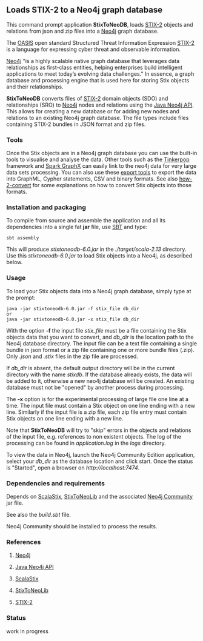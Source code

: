 ## Loads STIX-2 to a Neo4j graph database

This command prompt application **StixToNeoDB**, loads [STIX-2](https://oasis-open.github.io/cti-documentation/) 
objects and relations from json and zip files into a [Neo4j](https://neo4j.com/) graph database. 

The [OASIS](https://www.oasis-open.org/) open standard Structured Threat Information Expression [STIX-2](https://oasis-open.github.io/cti-documentation/) 
is a language for expressing cyber threat and observable information.

[Neo4j](https://neo4j.com/) "is a highly scalable native graph database that leverages data 
relationships as first-class entities, helping enterprises build intelligent applications 
to meet today’s evolving data challenges."
In essence, a graph database and processing engine that is used here for storing Stix objects 
and their relationships.
 
**StixToNeoDB** converts files of [STIX-2](https://oasis-open.github.io/cti-documentation/) 
domain objects (SDO) and relationships (SRO) to [Neo4j](https://neo4j.com/) nodes and relations 
using the [Java Neo4j API](https://neo4j.com/docs/java-reference/current/javadocs/). 
This allows for creating a new database or for adding new nodes and relations to 
an existing Neo4j graph database. The file types include files containing 
 STIX-2 bundles in JSON format and zip files.
      
### Tools  
       
Once the Stix objects are in a Neo4j graph database you can use the built-in tools to visualise and 
analyse the data. Other tools such as the [Tinkerpop](http://tinkerpop.apache.org/) framework and [Spark GraphX](https://spark.apache.org/graphx/) 
can easily link to the neo4j data for very large data sets processing. 
You can also use these [export tools](https://github.com/jexp/neo4j-shell-tools) to export the data into GraphML, Cypher statements, CSV and binary formats. See also 
[how-2-convert](how-2-convert.md) for some explanations on how to convert Stix objects into those formats.         
   
   
### Installation and packaging
   
To compile from source and assemble the application and all its dependencies into a single fat **jar** file, use [SBT](http://www.scala-sbt.org/) and type:
   
    sbt assembly
   
This will produce *stixtoneodb-6.0.jar* in the *./target/scala-2.13* directory.
Use this *stixtoneodb-6.0.jar* to load Stix objects into a Neo4j, as described below.
    
### Usage

To load your Stix objects data into a Neo4j graph database, simply type at the prompt:
 
    java -jar stixtoneodb-6.0.jar -f stix_file db_dir
    or
    java -jar stixtoneodb-6.0.jar -x stix_file db_dir

With the option **-f** the input file *stix_file* must be a file containing the Stix objects data that you want to convert, 
and *db_dir* is the location path to the Neo4j database directory.
The input file can be a text file containing a single bundle in json format or a zip file containing one or more 
bundle files (.zip). Only *.json* and *.stix* files in the zip file are processed.

If *db_dir* is absent, the default output directory will be in the current directory with the name *stixdb*. 
If the database already exists, the data will be added to it, otherwise a new neo4j database will be created. 
An existing database must not be "opened" by another process during processing. 

The **-x** option is for the experimental processing of large file one line at a time.
The input file must contain a Stix object on one line 
ending with a new line. Similarly if the input file is a zip file, each zip file entry must 
contain Stix objects on one line ending with a new line. 

Note that **StixToNeoDB** will try to "skip" errors in the objects and relations of the input file, 
e.g. references to non existent objects. The log of the processing can be found in *application.log* 
in the *logs* directory.

To view the data in Neo4j, launch the Neo4j Community Edition application, select your *db_dir* as the database 
location and click start. Once the status is "Started", open a browser on *http://localhost:7474*. 

    
### Dependencies and requirements

Depends on [ScalaStix](https://github.com/workingDog/scalastix), [StixToNeoLib](https://github.com/workingDog/StixToNeoLib) and 
the associated [Neo4j Community](https://mvnrepository.com/artifact/org.neo4j/neo4j) jar file.

See also the *build.sbt* file.

Neo4j Community should be installed to process the results.
               
### References
 
1) [Neo4j](https://neo4j.com/)

2) [Java Neo4j API](https://neo4j.com/docs/java-reference/current/javadocs/)

3) [ScalaStix](https://github.com/workingDog/scalastix)

4) [StixToNeoLib](https://github.com/workingDog/StixToNeoLib)

5) [STIX-2](https://oasis-open.github.io/cti-documentation/)


### Status

work in progress

